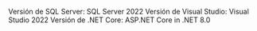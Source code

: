 Versión de SQL Server: SQL Server 2022
Versión de Visual Studio: Visual Studio 2022
Versión de .NET Core: ASP.NET Core in .NET 8.0
